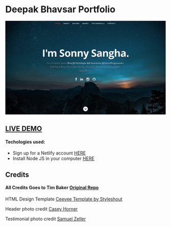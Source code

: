 # Deepak Bhavsar Portfolio      

![ReactJS Resume Website Template](resume-screenshot.png?raw=true "ReactJS Resume Website Template")

## <a href="https://www.deepakbhavsar.codes/">LIVE DEMO</a>

#### Techologies used:
- Sign up for a Netlify account <a href='https://www.netlify.com'>HERE</a>
- Install Node JS in your computer <a href='https://nodejs.org/en/'>HERE</a>

## Credits

#### All Credits Goes to Tim Baker <a href='https://github.com/tbakerx/react-resume-template'>Original Repo</a>


HTML Design Template
<a href="https://www.styleshout.com/free-templates/ceevee/">Ceevee Template by Styleshout</a>

Header photo credit
<a href="https://unsplash.com/@mischievous_penguins?utm_medium=referral&amp;utm_campaign=photographer-credit&amp;utm_content=creditBadge">Casey Horner</a>

Testimonial photo credit
<a href="https://unsplash.com/@samuelzeller?utm_medium=referral&amp;utm_campaign=photographer-credit&amp;utm_content=creditBadge">Samuel Zeller</a>
